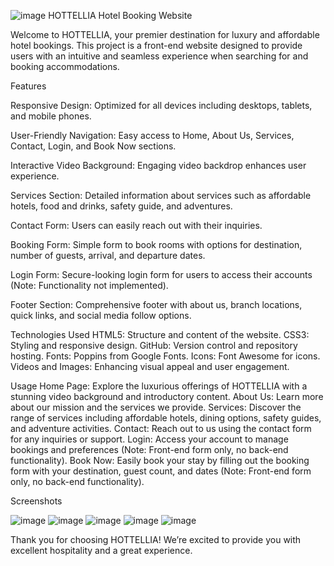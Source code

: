 ![image](https://github.com/user-attachments/assets/1cfc28ef-3fd3-46b9-a984-433da7586398) 
HOTTELLIA Hotel Booking Website

Welcome to HOTTELLIA, your premier destination for luxury and affordable hotel bookings. This project is a front-end website designed to provide users with an intuitive and seamless experience when searching for and booking accommodations.

Features

Responsive Design: Optimized for all devices including desktops, tablets, and mobile phones.

User-Friendly Navigation: Easy access to Home, About Us, Services, Contact, Login, and Book Now sections.

Interactive Video Background: Engaging video backdrop enhances user experience.

Services Section: Detailed information about services such as affordable hotels, food and drinks, safety guide, and adventures.

Contact Form: Users can easily reach out with their inquiries.

Booking Form: Simple form to book rooms with options for destination, number of guests, arrival, and departure dates.

Login Form: Secure-looking login form for users to access their accounts (Note: Functionality not implemented).

Footer Section: Comprehensive footer with about us, branch locations, quick links, and social media follow options.


Technologies Used
HTML5: Structure and content of the website.
CSS3: Styling and responsive design.
GitHub: Version control and repository hosting.
Fonts: Poppins from Google Fonts.
Icons: Font Awesome for icons.
Videos and Images: Enhancing visual appeal and user engagement.

Usage
Home Page: Explore the luxurious offerings of HOTTELLIA with a stunning video background and introductory content.
About Us: Learn more about our mission and the services we provide.
Services: Discover the range of services including affordable hotels, dining options, safety guides, and adventure activities.
Contact: Reach out to us using the contact form for any inquiries or support.
Login: Access your account to manage bookings and preferences (Note: Front-end form only, no back-end functionality).
Book Now: Easily book your stay by filling out the booking form with your destination, guest count, and dates (Note: Front-end form only, no back-end functionality).

Screenshots

![image](https://github.com/user-attachments/assets/f44e2854-00c1-4b59-822d-d57a1f474682)
![image](https://github.com/user-attachments/assets/1cfc28ef-3fd3-46b9-a984-433da7586398)
![image](https://github.com/user-attachments/assets/ee361cf0-ae5d-43a0-8d96-76364a8c3520)
![image](https://github.com/user-attachments/assets/a3ee1cc1-24c4-41bc-a458-ee341cc81379)
![image](https://github.com/user-attachments/assets/322a9f17-43cb-4cb9-819b-2b2c7f5a4c8c)


Thank you for choosing HOTTELLIA! We’re excited to provide you with excellent hospitality and a great experience.
